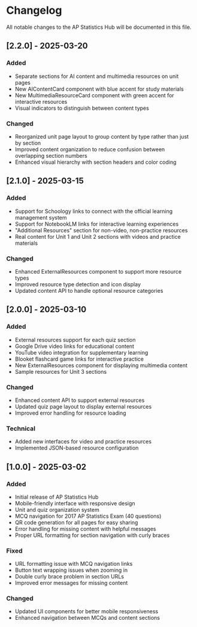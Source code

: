 # Changelog

All notable changes to the AP Statistics Hub will be documented in this file.

## [2.2.0] - 2025-03-20

### Added
- Separate sections for AI content and multimedia resources on unit pages
- New AIContentCard component with blue accent for study materials
- New MultimediaResourceCard component with green accent for interactive resources
- Visual indicators to distinguish between content types

### Changed
- Reorganized unit page layout to group content by type rather than just by section
- Improved content organization to reduce confusion between overlapping section numbers
- Enhanced visual hierarchy with section headers and color coding

## [2.1.0] - 2025-03-15

### Added
- Support for Schoology links to connect with the official learning management system
- Support for NotebookLM links for interactive learning experiences
- "Additional Resources" section for non-video, non-practice resources
- Real content for Unit 1 and Unit 2 sections with videos and practice materials

### Changed
- Enhanced ExternalResources component to support more resource types
- Improved resource type detection and icon display
- Updated content API to handle optional resource categories

## [2.0.0] - 2025-03-10

### Added
- External resources support for each quiz section
- Google Drive video links for educational content
- YouTube video integration for supplementary learning
- Blooket flashcard game links for interactive practice
- New ExternalResources component for displaying multimedia content
- Sample resources for Unit 3 sections

### Changed
- Enhanced content API to support external resources
- Updated quiz page layout to display external resources
- Improved error handling for resource loading

### Technical
- Added new interfaces for video and practice resources
- Implemented JSON-based resource configuration

## [1.0.0] - 2025-03-02

### Added
- Initial release of AP Statistics Hub
- Mobile-friendly interface with responsive design
- Unit and quiz organization system
- MCQ navigation for 2017 AP Statistics Exam (40 questions)
- QR code generation for all pages for easy sharing
- Error handling for missing content with helpful messages
- Proper URL formatting for section navigation with curly braces

### Fixed
- URL formatting issue with MCQ navigation links
- Button text wrapping issues when zooming in
- Double curly brace problem in section URLs
- Improved error messages for missing content

### Changed
- Updated UI components for better mobile responsiveness
- Enhanced navigation between MCQs and content sections 